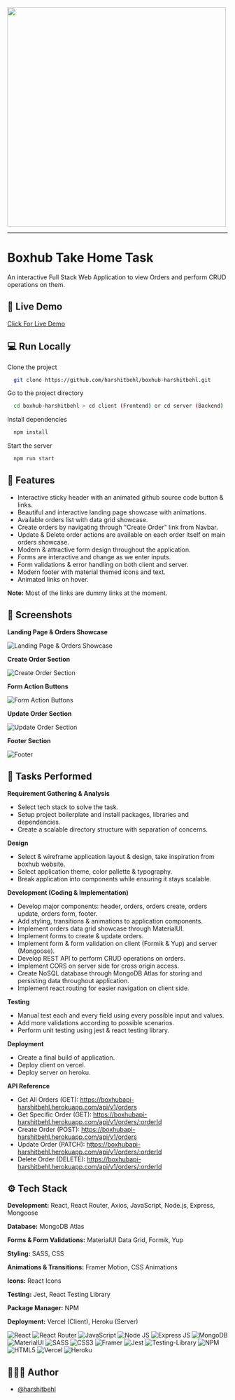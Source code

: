 <img src="https://s3-eu-west-1.amazonaws.com/tpd/logos/6021a71ea023a000010884da/0x0.png" width="500" />

---

# Boxhub Take Home Task

An interactive Full Stack Web Application to view Orders and perform CRUD operations on them.

## 🔗 Live Demo

[Click For Live Demo](https://boxhub-harshitbehl.vercel.app)

## 💻 Run Locally

Clone the project

```bash
  git clone https://github.com/harshitbehl/boxhub-harshitbehl.git
```

Go to the project directory

```bash
  cd boxhub-harshitbehl > cd client (Frontend) or cd server (Backend)
```

Install dependencies

```bash
  npm install
```

Start the server

```bash
  npm run start
```

## 🔖 Features

- Interactive sticky header with an animated github source code button & links.
- Beautiful and interactive landing page showcase with animations.
- Available orders list with data grid showcase.
- Create orders by navigating through "Create Order" link from Navbar.
- Update & Delete order actions are available on each order itself on main orders showcase.
- Modern & attractive form design throughout the application.
- Forms are interactive and change as we enter inputs.
- Form validations & error handling on both client and server.
- Modern footer with material themed icons and text.
- Animated links on hover.

**Note:** Most of the links are dummy links at the moment.

## 📸 Screenshots

**Landing Page & Orders Showcase**

![Landing Page & Orders Showcase](/assets/readmeImages/ordersShowcase.png)

**Create Order Section**

![Create Order Section](/assets/readmeImages/createOrder.png)

**Form Action Buttons**

![Form Action Buttons](/assets/readmeImages/formActions.png)

**Update Order Section**

![Update Order Section](/assets/readmeImages/updateOrder.png)

**Footer Section**

![Footer](/assets/readmeImages/footer.png)

## 📌 Tasks Performed

**Requirement Gathering & Analysis**

- Select tech stack to solve the task.
- Setup project boilerplate and install packages, libraries and dependencies.
- Create a scalable directory structure with separation of concerns.

**Design**

- Select & wireframe application layout & design, take inspiration from boxhub website.
- Select application theme, color pallette & typography.
- Break application into components while ensuring it stays scalable.

**Development (Coding & Implementation)**

- Develop major components: header, orders, orders create, orders update, orders form, footer.
- Add styling, transitions & animations to application components.
- Implement orders data grid showcase through MaterialUI.
- Implement forms to create & update orders.
- Implement form & form validation on client (Formik & Yup) and server (Mongoose).
- Develop REST API to perform CRUD operations on orders.
- Implement CORS on server side for cross origin access.
- Create NoSQL database through MongoDB Atlas for storing and persisting data throughout application.
- Implement react routing for easier navigation on client side.

**Testing**

- Manual test each and every field using every possible input and values.
- Add more validations according to possible scenarios.
- Perform unit testing using jest & react testing library.

**Deployment**

- Create a final build of application.
- Deploy client on vercel.
- Deploy server on heroku.

**API Reference**

- Get All Orders (GET): https://boxhubapi-harshitbehl.herokuapp.com/api/v1/orders
- Get Specific Order (GET): https://boxhubapi-harshitbehl.herokuapp.com/api/v1/orders/:orderId
- Create Order (POST): https://boxhubapi-harshitbehl.herokuapp.com/api/v1/orders
- Update Order (PATCH): https://boxhubapi-harshitbehl.herokuapp.com/api/v1/orders/:orderId
- Delete Order (DELETE): https://boxhubapi-harshitbehl.herokuapp.com/api/v1/orders/:orderId

## ⚙️ Tech Stack

**Development:** React, React Router, Axios, JavaScript, Node.js, Express, Mongoose

**Database:** MongoDB Atlas

**Forms & Form Validations:** MaterialUI Data Grid, Formik, Yup

**Styling:** SASS, CSS

**Animations & Transitions:** Framer Motion, CSS Animations

**Icons:** React Icons

**Testing:** Jest, React Testing Library

**Package Manager:** NPM

**Deployment:** Vercel (Client), Heroku (Server)

![React](https://img.shields.io/badge/react-%2320232a.svg?style=for-the-badge&logo=react&logoColor=%2361DAFB)
![React Router](https://img.shields.io/badge/React_Router-CA4245?style=for-the-badge&logo=react-router&logoColor=white)
![JavaScript](https://img.shields.io/badge/javascript-%23323330.svg?style=for-the-badge&logo=javascript&logoColor=%23F7DF1E)
![Node JS](https://img.shields.io/badge/Node.js-339933?style=for-the-badge&logo=nodedotjs&logoColor=white)
![Express JS](https://img.shields.io/badge/Express.js-000000?style=for-the-badge&logo=express&logoColor=white)
![MongoDB](https://img.shields.io/badge/MongoDB-4EA94B?style=for-the-badge&logo=mongodb&logoColor=white)
![MaterialUI](https://img.shields.io/badge/Material%20UI-007FFF?style=for-the-badge&logo=mui&logoColor=white)
![SASS](https://img.shields.io/badge/SASS-hotpink.svg?style=for-the-badge&logo=SASS&logoColor=white)
![CSS3](https://img.shields.io/badge/css3-%231572B6.svg?style=for-the-badge&logo=css3&logoColor=white)
![Framer](https://img.shields.io/badge/Framer-black?style=for-the-badge&logo=framer&logoColor=blue)
![Jest](https://img.shields.io/badge/-jest-%23C21325?style=for-the-badge&logo=jest&logoColor=white)
![Testing-Library](https://img.shields.io/badge/-TestingLibrary-%23E33332?style=for-the-badge&logo=testing-library&logoColor=white)
![NPM](https://img.shields.io/badge/NPM-%23000000.svg?style=for-the-badge&logo=npm&logoColor=white)
![HTML5](https://img.shields.io/badge/html5-%23E34F26.svg?style=for-the-badge&logo=html5&logoColor=white)
![Vercel](https://img.shields.io/badge/vercel-%23000000.svg?style=for-the-badge&logo=vercel&logoColor=white)
![Heroku](https://img.shields.io/badge/Heroku-430098?style=for-the-badge&logo=heroku&logoColor=white)

## 👨🏽‍💻 Author

- [@harshitbehl](https://github.com/harshitbehl)
